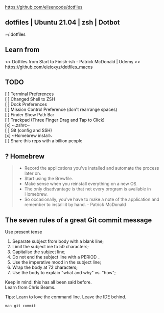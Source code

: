 <https://github.com/elisencode/dotfiles>

## dotfiles | Ubuntu 21.04 | zsh | Dotbot 
~/.dotfiles

## Learn from
<< Dotfiles from Start to Finish-ish - Patrick McDonald | Udemy >>
<https://github.com/eieioxyz/dotfiles_macos>

## TODO
[ ] Terminal Preferences<br>
[ ] Changed Shell to ZSH<br>
[ ] Dock Preferences<br>
[ ] Mission Control Preference (don't rearrange spaces)<br>
[ ] Finder Show Path Bar<br>
[ ] Trackpad (Three Finger Drag and Tap to Click)<br>
[x] ~.zshrc~<br>
[ ] Git (config and SSH)<br>
[x] ~Homebrew install~<br>
[ ] Share this reps with a billion people

## ? Homebrew

> - Record the applications you've installed and automate the process later on.
> - Start using the Brewfile. 
> - Make sense when you reinstall everything on a new OS.
> - The only disadvantage is that not every program is available in Homebrew.
> - So occasionally, you've have to make a note of the application and remember to install it by hand.
> \- Patrick McDonald

## The seven rules of a great Git commit message
Use present tense
1. Separate subject from body with a blank line;
2. Limit the subject ine to 50 characters;
3. Capitalise the subject line;
4. Do not end the subject line with a PERIOD `.`
5. Use the imperative mood in the subject line;
6. Wrap the body at 72 characters;
7. Use the body to explain "what and why" vs. "how";

Keep in mind: this has all been said before.<br>
Learn from Chris Beams.<br>

Tips: Learn to love the command line. Leave the IDE behind.

`man git commit`
